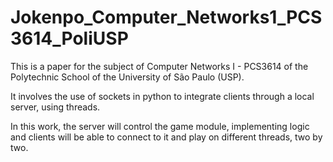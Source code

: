 # Jokenpo_Computer_Networks1_PCS3614_PoliUSP

This is a paper for the subject of Computer Networks I - PCS3614 of the Polytechnic School of the University of São Paulo (USP).  

It involves the use of sockets in python to integrate clients through a local server, using threads.  

In this work, the server will control the game module, implementing logic and clients will be able to connect to it and play on 
different threads, two by two.
